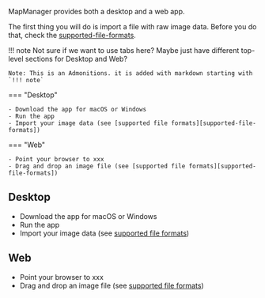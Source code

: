 MapManager provides both a desktop and a web app.

The first thing you will do is import a file with raw image data. Before you do that, check the [supported-file-formats].

!!! note
    Not sure if we want to use tabs here? Maybe just have different top-level sections for Desktop and Web?
    
    Note: This is an Admonitions. it is added with markdown starting with `!!! note`

=== "Desktop"

    - Download the app for macOS or Windows
    - Run the app
    - Import your image data (see [supported file formats][supported-file-formats])


=== "Web"

    - Point your browser to xxx
    - Drag and drop an image file (see [supported file formats][supported-file-formats])

## Desktop

- Download the app for macOS or Windows
- Run the app
- Import your image data (see [supported file formats][supported-file-formats])

## Web

- Point your browser to xxx
- Drag and drop an image file (see [supported file formats][supported-file-formats])

[supported-file-formats]: supported-file-formats.md